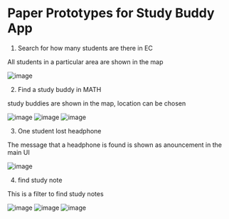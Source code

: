 # Paper Prototypes for Study Buddy App

1. Search for how many students are there in EC

All students in a particular area are shown in the map

![image](/csci5839-YuLi9309/picture/1.JPG)

2. Find a study buddy in MATH

study buddies are shown in the map, location can be chosen

![image](/csci5839-YuLi9309/picture/1.JPG)
![image](/csci5839-YuLi9309/picture/2.JPG)
![image](/csci5839-YuLi9309/picture/3.JPG)

3. One student lost headphone

The message that a headphone is found is shown as anouncement in the main UI

![image](/csci5839-YuLi9309/picture/7.JPG)


4. find study note

This is a filter to find study notes

![image](/csci5839-YuLi9309/picture/4.JPG)
![image](/csci5839-YuLi9309/picture/5.JPG)
![image](/csci5839-YuLi9309/picture/6.JPG)





